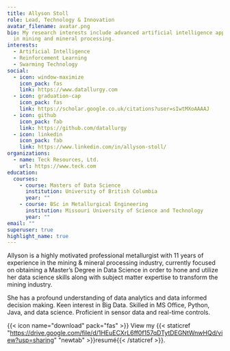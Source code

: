 ```yaml
---
title: Allyson Stoll
role: Lead, Technology & Innovation
avatar_filename: avatar.png
bio: My research interests include advanced artificial intelligence applications
  in mining and mineral processing.
interests:
  - Artificial Intelligence
  - Reinforcement Learning
  - Swarming Technology
social:
  - icon: window-maximize
    icon_pack: fas
    link: https://www.datallurgy.com
  - icon: graduation-cap
    icon_pack: fas
    link: https://scholar.google.co.uk/citations?user=sIwtMXoAAAAJ
  - icon: github
    icon_pack: fab
    link: https://github.com/datallurgy
  - icon: linkedin
    icon_pack: fab
    link: https://www.linkedin.com/in/allyson-stoll/
organizations:
  - name: Teck Resources, Ltd.
    url: https://www.teck.com
education:
  courses:
    - course: Masters of Data Science
      institution: University of British Columbia
      year: ""
    - course: BSc in Metallurgical Engineering
      institution: Missouri University of Science and Technology
      year: ""
email: ""
superuser: true
highlight_name: true
---
```

Allyson is a highly motivated professional metallurgist with 11 years of experience in the mining & mineral processing industry, currently focused on obtaining a Master’s Degree in Data Science in order to hone and utilize her data science skills along with subject matter expertise to transform the mining industry.

She has a profound understanding of data analytics and data informed decision making. Keen interest in Big Data. Skilled in MS Office, Python, Java, and data science. Proficient in sensor data and real-time controls.

{{< icon name="download" pack="fas" >}} View my {{< staticref "https://drive.google.com/file/d/1HEuECXrL6ff0f157qDTytDEGNtWnwHQd/view?usp=sharing" "newtab" >}}resumé{{< /staticref >}}.